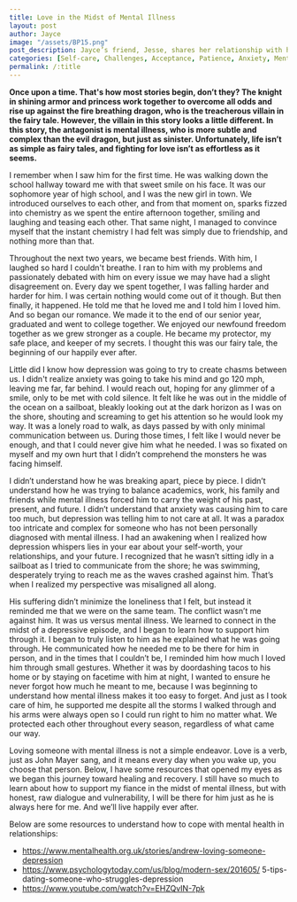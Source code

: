 ```yaml
---
title: Love in the Midst of Mental Illness
layout: post
author: Jayce
image: "/assets/BP15.png"
post_description: Jayce’s friend, Jesse, shares her relationship with her fiance, who she has been with for 5 years. Together they created a narrative of Jesse’s experiences of learning to love and support her fiance in the midst of depression and anxiety.
categories: [Self-care, Challenges, Acceptance, Patience, Anxiety, Mental Health]
permalink: /:title
---
```

<b> Once upon a time. That's how most stories begin, don’t they? The knight in shining armor and princess work together to overcome all odds and rise up against the fire breathing dragon, who is the treacherous villain in the fairy tale. However, the villain in this story looks a little different. In this story, the antagonist is mental illness, who is more subtle and complex than the evil dragon, but just as sinister. Unfortunately, life isn’t as simple as fairy tales, and fighting for love isn’t as effortless as it seems. </b>


I remember when I saw him for the first time. He was walking down the school hallway toward me with that sweet smile on his face. It was our sophomore year of high school, and I was the new girl in town. We introduced ourselves to each other, and from that moment on, sparks fizzed into chemistry as we spent the entire afternoon together, smiling and laughing and teasing each other. That same night, I managed to convince myself that the instant chemistry I had felt was simply due to friendship, and nothing more than that.

Throughout the next two years, we became best friends. With him, I laughed so hard I couldn't breathe. I ran to him with my problems and passionately debated with him on every issue we may have had a slight disagreement on. Every day we spent together, I was falling harder and harder for him. I was certain nothing would come out of it though. But then finally, it happened. He told me that he loved me and I told him I loved him. And so began our romance. We made it to the end of our senior year, graduated and went to college together. We enjoyed our newfound freedom together as we grew stronger as a couple. He became my protector, my safe place, and keeper of my secrets. I thought this was our fairy tale, the beginning of our happily ever after.

Little did I know how depression was going to try to create chasms between us. I didn't realize anxiety was going to take his mind and go 120 mph, leaving me far, far behind. I would reach out, hoping for any glimmer of a smile, only to be met with cold silence. It felt like he was out in the middle of the ocean on a sailboat, bleakly looking out at the dark horizon as I was on the shore, shouting and screaming to get his attention so he would look my way. It was a lonely road to walk, as days passed by with only minimal communication between us. During those times, I felt like I would never be enough, and that I could never give him what he needed. I was so fixated on myself and my own hurt that I didn’t comprehend the monsters he was facing himself. 

I didn’t understand how he was breaking apart, piece by piece. I didn’t understand how he was trying to balance academics, work, his family and friends while mental illness forced him to carry the weight of his past, present, and future. I didn’t understand that anxiety was causing him to care too much, but depression was telling him to not care at all. It was a paradox too intricate and complex for someone who has not been personally diagnosed with mental illness. I had an awakening when I realized how depression whispers lies in your ear about your self-worth, your relationships, and your future. I recognized that he wasn’t sitting idly in a sailboat as I tried to communicate from the shore; he was swimming, desperately trying to reach me as the waves crashed against him. That’s when I realized my perspective was misaligned all along. 

His suffering didn’t minimize the loneliness that I felt, but instead it reminded me that we were on the same team. The conflict wasn’t me against him. It was us versus mental illness. We learned to connect in the midst of a depressive episode, and I began to learn how to support him through it. I began to truly listen to him as he explained what he was going through. He communicated how he needed me to be there for him in person, and in the times that I couldn’t be, I reminded him how much I loved him through small gestures. Whether it was by doordashing tacos to his home or by staying on facetime with him at night, I wanted to ensure he never forgot how much he meant to me, because I was beginning to understand how mental illness makes it too easy to forget. And just as I took care of him, he supported me despite all the storms I walked through and his arms were always open so I could run right to him no matter what. We protected each other throughout every season, regardless of what came our way.

Loving someone with mental illness is not a simple endeavor. Love is a verb, just as John Mayer sang, and it means every day when you wake up, you choose that person. Below, I have some resources that opened my eyes as we began this journey toward healing and recovery. I still have so much to learn about how to support my fiance in the midst of mental illness, but with honest, raw dialogue and vulnerability, I will be there for him just as he is always here for me. And we’ll live happily ever after.


Below are some resources to understand how to cope with mental health in relationships:
- https://www.mentalhealth.org.uk/stories/andrew-loving-someone-depression
- https://www.psychologytoday.com/us/blog/modern-sex/201605/
5-tips-dating-someone-who-struggles-depression
- https://www.youtube.com/watch?v=EHZQvIN-7pk

